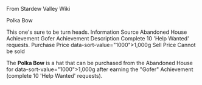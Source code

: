 From Stardew Valley Wiki

Polka Bow

This one's sure to be turn heads. Information Source Abandoned House Achievement Gofer Achievement Description Complete 10 'Help Wanted' requests. Purchase Price data-sort-value="1000"&gt;1,000g Sell Price Cannot be sold

The **Polka Bow** is a hat that can be purchased from the Abandoned House for data-sort-value="1000"&gt;1,000g after earning the "Gofer" Achievement (complete 10 'Help Wanted' requests).